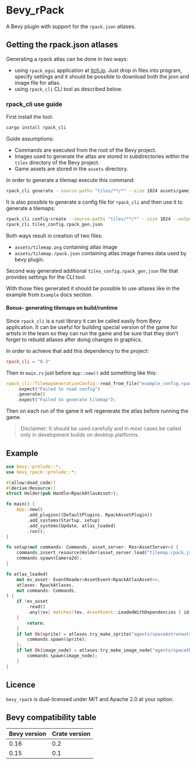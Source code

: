 # Bevy_rPack

A Bevy plugin with support for the `rpack.json` atlases.

## Getting the rpack.json atlases

Generating a rpack atlas can be done in two ways:
- using `rpack_egui` application at [itch.io](https://mevlyshkin.itch.io/rpack). Just drop in files into program, specify settings and it should be possible to download both the json and image file for atlas.
- using `rpack_cli` CLI tool as described below.

### rpack_cli use guide

First install the tool:

```sh
cargo install rpack_cli
```

Guide assumptions:
- Commands are executed from the root of the Bevy project.
- Images used to generate the atlas are stored in subdirectories within the `tiles` directory of the Bevy project.
- Game assets are stored in the `assets` directory.

In order to generate a tilemap execute this command:
```sh
rpack_cli generate --source-paths "tiles/**/*" --size 1024 assets/game_tilemap
```
It is also possible to generate a config file for `rpack_cli` and then use it to generate a tilemaps:
```sh
rpack_cli config-create --source-paths "tiles/**/*" --size 1024 --output-path assets/tilemap tiles_config
rpack_cli tiles_config.rpack_gen.json
```
Both ways result in creation of two files:
- `assets/tilemap.png` containing atlas image
- `assets/tilemap.rpack.json` containing atlas image frames data used by bevy plugin.

Second way generated additional `tiles_config.rpack_gen.json` file that provides settings for the CLI tool.

With those files generated it should be possible to use atlases like in the example from `Example` docs section.

#### Bonus- generating tilemaps on build/runtime

Since `rpack_cli` is a rust library it can be called easily from Bevy application.
It can be useful for building special version of the game for artists in the team so they can run the game and be sure that they don't forget to rebuild atlases after doing changes in graphics.

In order to achieve that add this dependency to the project:
```toml
rpack_cli = "0.3"
```
Then in `main.rs` just before `App::new()` add something like this:

```rust
rpack_cli::TilemapGenerationConfig::read_from_file("example_config.rpack_gen.json")
    .expect("Failed to read config")
    .generate()
    .expect("Failed to generate tilemap");
```

Then on each run of the game it will regenerate the atlas before running the game.

> Disclaimer: It should be used carefully and in most cases be called only in development builds on desktop platforms.

## Example

```rust
use bevy::prelude::*;
use bevy_rpack::prelude::*;

#[allow(dead_code)]
#[derive(Resource)]
struct Holder(pub Handle<RpackAtlasAsset>);

fn main() {
    App::new()
        .add_plugins((DefaultPlugins, RpackAssetPlugin))
        .add_systems(Startup, setup)
        .add_systems(Update, atlas_loaded)
        .run();
}

fn setup(mut commands: Commands, asset_server: Res<AssetServer>) {
    commands.insert_resource(Holder(asset_server.load("tilemap.rpack.json")));
    commands.spawn(Camera2d);
}

fn atlas_loaded(
    mut ev_asset: EventReader<AssetEvent<RpackAtlasAsset>>,
    atlases: RpackAtlases,
    mut commands: Commands,
) {
    if !ev_asset
        .read()
        .any(|ev| matches!(ev, AssetEvent::LoadedWithDependencies { id: _ }))
    {
        return;
    }
    if let Ok(sprite) = atlases.try_make_sprite("agents/spaceAstronauts_005") {
        commands.spawn(sprite);
    };
    if let Ok(image_node) = atlases.try_make_image_node("agents/spaceShips_006") {
        commands.spawn(image_node);
    }
}

```

## Licence

`bevy_rpack` is dual-licensed under MIT and Apache 2.0 at your option.

## Bevy compatibility table

Bevy version | Crate version
--- | ---
0.16 | 0.2
0.15 | 0.1
